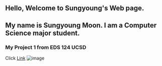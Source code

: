 ## Hello, Welcome to Sungyoung's Web page.
## My name is Sungyoung Moon. I am a Computer Science major student.



### My Project 1 from EDS 124 UCSD

Click [Link](https://www.youtube.com/watch?v=MD025_Tw0jg) ![image](./1.png) 

